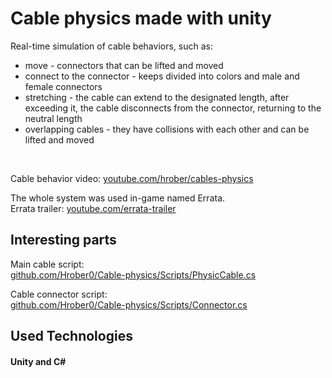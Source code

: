 # Cable physics made with unity
Real-time simulation of cable behaviors, such as:
- move - connectors  that can be lifted and moved
- connect to the connector - keeps divided into colors and male and female connectors 
- stretching - the cable can extend to the designated length, after exceeding it, the cable disconnects from the connector, returning to the neutral length
- overlapping cables - they have collisions with each other and can be lifted and moved

<br>

Cable behavior video: [youtube.com/hrober/cables-physics](https://youtu.be/uCyIoAziExc)

The whole system was used in-game named Errata.<br>
Errata trailer: [youtube.com/errata-trailer](https://www.youtube.com/watch?v=JyS9zIQbpxQ)

## Interesting parts

Main cable script:<br>
[github.com/Hrober0/Cable-physics/Scripts/PhysicCable.cs](https://github.com/Hrober0/Cable-physics/blob/main/Scripts/PhysicCable.cs)

Cable connector script:<br>
[github.com/Hrober0/Cable-physics/Scripts/Connector.cs](https://github.com/Hrober0/Cable-physics/blob/main/Scripts/Connector.cs)


## Used Technologies

#### Unity and C#
